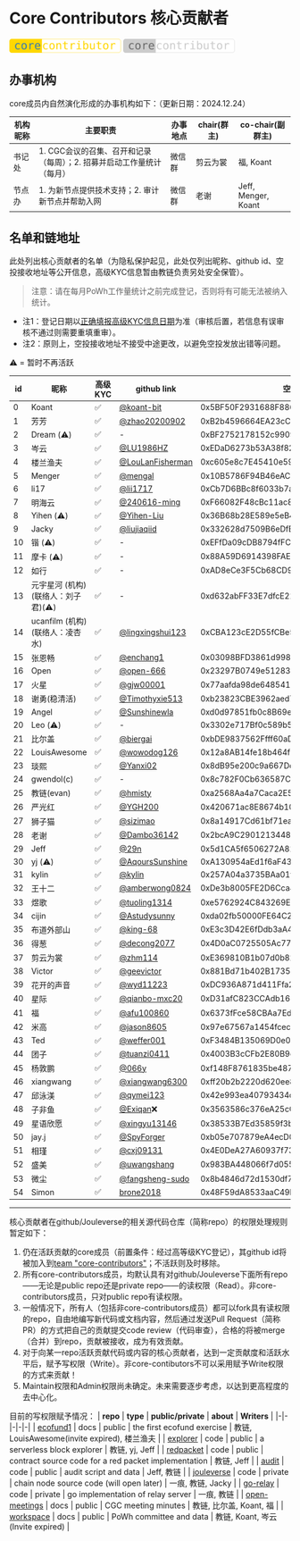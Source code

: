 # Core Contributors 核心贡献者

<img width="200px" src="core-contributor.svg" alt="core"> <img width="200px" src="core-contributor-inactive.svg" alt="core">

## 办事机构

core成员内自然演化形成的办事机构如下：（更新日期：2024.12.24）

**机构昵称** | **主要职责** | **办事地点** | **chair(群主)** | **co-chair(副群主)**
-|-|-|-|-
书记处 | 1. CGC会议的召集、召开和记录（每周）；2. 招募并启动工作量统计（每月） | 微信群 | 剪云为裳 | 福, Koant 
节点办 | 1. 为新节点提供技术支持；2. 审计新节点并帮助入网 | 微信群 | 老谢 | Jeff, Menger, Koant

## 名单和链地址

此处列出核心贡献者的名单（为隐私保护起见，此处仅列出昵称、github id、空投接收地址等公开信息，高级KYC信息暂由教链负责另处安全保管）。

> 注意：请在每月PoWh工作量统计之前完成登记，否则将有可能无法被纳入统计。

* 注1：登记日期以[正确填报高级KYC信息日期](https://docs.qq.com/form/page/DTHBITWl4dGdRQlVo)为准（审核后置，若信息有误审核不通过则需要重填重审）。
* 注2：原则上，空投接收地址不接受中途更改，以避免空投发放出错等问题。

⚠️ = 暂时不再活跃

**id** | **昵称** | **高级KYC** | **github link** | **空投接收地址** | **JNS域名** | **登记日期**
-|-|-|-|-|-|-
0 | Koant | ✅ | [@koant-bit](https://github.com/koant-bit) | 0x5BF50F2931688F886F46f88D5CEEDE530bB92076 | bit.j | 2022/10/1 | 
1 | 芳芳 | ✅ | [@zhao20200902](https://github.com/zhao20200902) | 0xB2b4596664EA23cC4a871887b9A5CCE16FE8FD1e | fang.j | 2022/10/1
2 | Dream (⚠️) | ✅ | - | 0xBF2752178152c9909C6E0Ac5538f771d7b1f2BAA | beta.j | 2022/10/1
3 | 岑云 | ✅ | [@LU1986HZ](https://github.com/LU1986HZ) | 0xEDaD6273b53A38f827407A43AfFf71B1F8dd3a22 | 1024.j | 2022/10/1
4 | 楼兰渔夫 | ✅ | [@LouLanFisherman](https://github.com/LouLanFisherman) | 0xc605e8c7E45410e598F835BE5E3e27a3Ed9c39Dd | china.j | 2022/10/1
5 | Menger | ✅ | [@mengal](https://github.com/mengal) | 0x10B5786F94B46eACaDdB093C555FFf4bA567951f | menger.j | 2023/2/1
6 | li17 | ✅ | [@lii1717](https://github.com/lii1717) | 0xCb7D6BBc8f6033b7acedB3F196535C5BB8A2623C | li17.j | 2023/2/1
7 | 明海云 | ✅ | [@240616-ming](https://github.com/240616-ming) | 0xF66082F48cBc11ac83Cdde11644f4Db2f363205a | 123.j | 2022/10/1
8 | Yihen (⚠️) | ✅ | [@Yihen-Liu](https://github.com/Yihen-Liu) | 0x36B68b28E589e5eB41A6f22938054EA4bD82423D | seed.j | 2022/10/1
9 | Jacky | ✅ | [@liujiaqiid](https://github.com/liujiaqiid) | 0x332628d7509B6eDfB8A90918a9664De56675e9Cf | - | 2022/10/1
10 | 锴 (⚠️) | ✅ | - | 0xEFfDa09cDB8794fFC998252b33e40F0C8ed094dB | 0xjustry.j | 2023/2/1
11 | 摩卡 (⚠️) | ✅ | - | 0x88A59D6914398FAEEAE2Fb9B50351f9373dEe1D6 | j.j | 2022/10/1
12 | 如行 | ✅ | - | 0xAD8eCe3F5Cb68CD9124e6B124B9985B41E7AdAf7 | hao.j | 2023/7/26
13 | 元宇星河 (机构) (联络人：刘子君)(⚠️) | ✅ | - | 0xd632abFF33E7dfcE2191713179eA63Be124EA0bb | yuanyuxinghe.j | 2023/7/26
14 | ucanfilm (机构) (联络人：凌杏水) | ✅ | [@lingxingshui123](https://github.com/lingxingshui123) | 0xCBA123cE2D55fCBe5bdA1Fb1003D7192115023C5 | -- | 2023/7/26
15 | 张恩畅 | ✅ | [@enchang1](https://github.com/enchang1) | 0x03098BFD3861d998f14c62659B9bb2E4ecd89CE6 | dashu.j | 2023/7/26
16 | Open | ✅ | [@open-666](https://github.com/open-666) | 0x23297B0749e51283d2424f8b4Fe1d472514B656a | 666.j | 2023/7/26
17 | 火星 | ✅ | [@gjw00001](https://github.com/gjw00001) | 0x77aafda98de6485419b3bc367216e6abb220efdc | mars.j | 2023/7/26
18 | 谢勇(稳清活) | ✅ | [@Timothyxie513](https://github.com/Timothyxie513) | 0xb23823CBE3962aed787fAfbc2a5B907c0F4d1489 | dao.j | 2023/7/30
19 | Angel | ✅ | [@Sunshinewla](https://github.com/Sunshinewla) | 0xd0d97851fb0c8B69edcAbe58857D7514bF490f79 | angel.j | 2023/8/9
20 | Leo (⚠️) | ✅ | - | 0x3302e717Bf0c589b55B3066CD02d2EeadfFE11E3 | -- | 2023/8/29
21 | 比尔盖 | ✅ | [@biergai](https://github.com/biergai) | 0xbDE9837562Ffff60aDE0f075ef0f2d71aA09Fa88 | link.j | 2023/10/13
22 | LouisAwesome | ✅ | [@wowodog126](https://github.com/wowodog126) | 0x12a8AB14fe18b464f2286470a85223efcec52ad9 | catdog.j |2024/1/20
23 | 琰熙 | ✅ | [@Yanxi02](https://github.com/Yanxi02) | 0x8dB95e200c9a667Dc541C98f755CB5606d56F53c | aibao.j | 2024/1/21 | 
24 | gwendol(c) | ✅ | - | 0x8c782F0Cb636587Cf05CeD8f77Fa6a28C67c4CA9 | gwendol.j | 2024/1/23
25 | 教链(evan) | ✅ | [@hmisty](https://github.com/hmisty) | 0xa2568Aa4a7Caca2E5E1B541C7Bfa048A43b2F9eB | evan.j | 2022/10/1
26 | 严光红 | ✅ | [@YGH200](https://github.com/240616-ming) | 0x420671ac8E8674b1032aE6e7ee7E0325E139FfA3 | ygh.j | 2024/1/30
27 | 狮子猫 | ✅ | [@sizimao](https://github.com/sizimao) | 0x8a14917Cd61bf71eae8E33e1E620c40471B62422 | sizimao.j | 2024/1/30 | 
28 | 老谢 | ✅ | [@Dambo36142](https://github.com/Dambo36142) | 0x2bcA9C2901213448Fc6Fe17fadD2E72714150AdC | dambo.j | 2024/1/30
29 | Jeff | ✅ | [@29n](https://github.com/29n) | 0x5d1CA5f6506272A81BEdB830a47981ad73eE21BB | 1688.j | 2024/1/31
30 | yj (⚠️) | ✅ | [@AqoursSunshine](https://github.com/AqoursSunshine) | 0xA130954aEd1f6aF433844A1F41A871f96B1f1B2D | being.j | 2024/2/2
31 | kylin | ✅ | [@kylin](https://github.com/kylin) | 0x257A04a3735BAa01f51627B01Fe2f879eb71BC42 | 22222.j | 2024/2/4
32 | 王十二 | ✅ | [@amberwong0824](https://github.com/amberwong0824) | 0xDe3b8005FE2D6Cca42827d1791dE2038a876EcA1 | wallet.j | 2024/2/4
33 | 煜歌 | ✅ | [@tuoling1314](https://github.com/tuoling1314) | 0xe5762924C843269E6E3F39F621D6e7127f95eEA2 | sos.j | 2024/2/5
34 | cijin | ✅ | [@Astudysunny](https://github.com/Astudysunny) | 0xda02fb50000FE64C2ca5374E7b515611A5DBeC9d | news.j | 2024/2/7
35 | 布道外部山 | ✅ | [@king-68](https://github.com/king-68) | 0xE3c3D42E6fDdb3aA42bE76b793F5cD0d747c7286 | firesea.j | 2024/2/18
36 | 得葱 | ✅ | [@decong2077](https://github.com/decong2077) | 0x4D0aC0725505Ac773AF111c6031D4B72dC8BF47e | dell.j | 2024/2/18
37 | 剪云为裳 | ✅ | [@zhm114](https://github.com/zhm114) | 0xE369810B1b07d0b82F702667429c3842905C14FF | lilei855x.j | 2024/3/2
38 | Victor | ✅ | [@geevictor](https://github.com/geevictor) | 0x881Bd71b402B1735550e2941a29Fc6D9Fe4a07F3 | lulu.j | 2024/3/3
39 | 花开的声音 | ✅ | [@wyd11223](https://github.com/wyd11223) | 0xDC936A871d411Ffa2122A585EAC678055cb8b954 | g.j | 2024/3/9
40 | 星际 | ✅ | [@qianbo-mxc20](https://github.com/qianbo-mxc20) | 0xD31afC823CCAdb16599A4BaeF6fd5898c738A785 | xingji.j | 2024/3/12
41 | 福 | ✅ | [@afu100860](https://github.com/afu100860) | 0x6373fFce58CBAa7Ed1f3d1721965A86b97a25B82 | as.j | 2024/3/14
42 | 米高 | ✅ | [@jason8605](https://github.com/jason8605) | 0x97e67567a1454fcec8a7e95c970a8670da0233f3 | vibe.j | 2024/3/14
43 | Ted | ✅ | [@weffer001](https://github.com/weffer001) | 0xF3484B135069D0e0519c7A9763a2d2e9FF85f39c | focus.j | 2024/3/21
44 | 团子 | ✅ | [@tuanzi0411](https://github.com/tuanzi0411) | 0x4003B3cCFb2E80B9ce8924d4e792557D6c727418 | wang0411.j | 2024/3/24
45 | 杨敦鹏 | ✅ | [@066y](https://github.com/066y) | 0xf148F8761835be4876751b1415e738953dd7dB70 | yang066.j | 2024/3/26
46 | xiangwang | ✅ | [@xiangwang6300](https://github.com/xiangwang6300) | 0xff20b2b2220d620ee8efa62f91ad9f0d6edf34b6 | wangxiang6300.j | 2024/3/29
47 | 邱泳渼 | ✅ | [@qymei123](https://github.com/qymei123) | 0x42e993ea40793434c617e0dee83021137d2fcf8d | miumiu.j | 2024/3/31
48 | 子非鱼 | ✅ | [@Exiqan](https://github.com/Exiqan)❌ | 0x3563586c376eA25cCA7aD86C73F1E4F6143a748a | cx.j | 2024/3/31
49 | 星语欣愿 | ✅ | [@xingyu13146](https://github.com/xingyu13146) | 0x38533B7Ed35859f3b48705AF2B5DF8DeD9AB6f25 | ryo3388.j | 2024/3/31
50 | jay.j | ✅ | [@SpyForger](https://github.com/SpyForger) | 0xb05e707879eA4ecD09392A7c78C05aA76f4c86E3 | jay.j | 2024/4/19
51 | 相瑾 | ✅ | [@cxj09131](https://github.com/cxj09131) | 0x4E0DeA27A60937f7370A6d548E6aC48Ad50aFbD1 | cxj66.j | 2024/5/20
52 | 盛美 | ✅ | [@uwangshang](https://github.com/uwangshang) | 0x983BA448066f7d055224a9641aD48698E3593265 | --- | 2024/6/23
53 | 微尘 | ✅ | [@fangsheng-sudo](https://github.com/fangsheng-sudo) | 0x8b4846d72d1530df755D9B5146A3e627a0A7147F | fangsheng.j | 2024/7/19
54 | Simon | ✅ | [brone2018](https://github.com/brone2018) | 0x48F59dA8533aaC49b18843C5374D5FEE007c32A7 | 2100.j | 2024/9/19


---

核心贡献者在github/Jouleverse的相关源代码仓库（简称repo）的权限处理规则暂定如下：
1. 仍在活跃贡献的core成员（前置条件：经过高等级KYC登记），其github id将被加入到[team "core-contributors"](https://github.com/orgs/Jouleverse/teams/core-contributors/members)；不活跃则及时移除。
2. 所有core-contributors成员，均默认具有对github/Jouleverse下面所有repo——无论是public repo还是private repo——的读权限（Read）。非core-contributors成员，只对public repo有读权限。
3. 一般情况下，所有人（包括非core-contributors成员）都可以fork具有读权限的repo，自由地编写新代码或文档内容，然后通过发送Pull Request（简称PR）的方式把自己的贡献提交code review（代码审查），合格的将被merge（合并）到repo，贡献被接收，成为有效贡献。
4. 对于向某一repo活跃贡献代码或内容的核心贡献者，达到一定贡献度和活跃水平后，赋予写权限（Write）。非core-contibutors不可以采用赋予Write权限的方式来贡献！
5. Maintain权限和Admin权限尚未确定。未来需要逐步考虑，以达到更高程度的去中心化。

目前的写权限赋予情况：
| **repo** | **type** | **public/private** | **about** | **Writers** |
|-|-|-|-|-|
| [ecofund1](https://github.com/Jouleverse/ecofund1) | docs | public | the first ecofund exercise | 教链, LouisAwesome(invite expired), 楼兰渔夫 |
| [explorer](https://github.com/Jouleverse/explorer) | code | public | a serverless block explorer | 教链, yj, Jeff |
| [redpacket](https://github.com/Jouleverse/redpacket) | code | public | contract source code for a red packet implementation | 教链, Jeff |
| [audit](https://github.com/Jouleverse/audit) | code | public | audit script and data | Jeff, 教链 |
| [jouleverse](https://github.com/Jouleverse/jouleverse) | code | private | chain node source code (will open later) | 一痕, 教链, Jacky |
| [go-relay](https://github.com/Jouleverse/go-relay) | code | private | go implementation of relay server | 一痕, 教链 |
| [open-meetings](https://github.com/Jouleverse/open-meetings) | docs | public | CGC meeting minutes | 教链, 比尔盖, Koant, 福 |
| [workspace](https://github.com/Jouleverse/workspace) | docs | public | PoWh committee and data | 教链, Koant, 岑云(Invite expired) |
